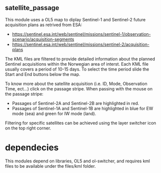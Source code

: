 ## satellite_passage
This module uses a OL5 map to diplay Sentinel-1 and Sentinel-2 future acquisition plans as retrived from ESA: 

- https://sentinel.esa.int/web/sentinel/missions/sentinel-1/observation-scenario/acquisition-segments
- https://sentinel.esa.int/web/sentinel/missions/sentinel-2/acquisition-plans

The KML files are filtered to provide detailed information about the planned Sentinel acquisitions within the 
Norwegian area of interst. Each KML file usually covers a period of 10-15 days. To select the time period slide 
the Start and End buttons below the map.

To know more about the satellite acquisition (i.e. ID, Mode, Observation Time, ect...) click on the passage stripe. When passing with the mouse on the passage stripe:

- Passages of Sentinel-2A and Sentinel-2B are highlighted in red.
- Passages of Sentinel-1A and Sentinel-1B are highlighted in blue for EW mode (sea) and green for IW mode (land).

Filtering for specific satellites can be achieved using the layer switcher icon on the top right corner.

# dependecies
This modules depend on libraries, OL5 and ol-switcher, and requires kml files to be available under the files/kml folder.
